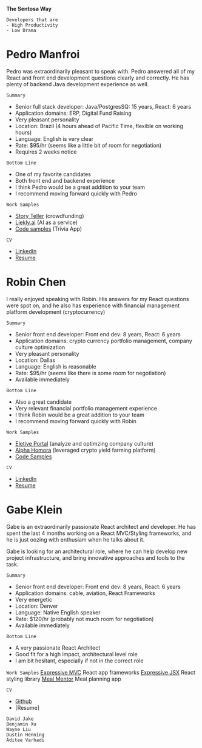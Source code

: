 **The Sentosa Way**
```
Developers that are
- High Productivity
- Low Drama
```

# Pedro Manfroi

Pedro was extraordinarily pleasant to speak with.  Pedro answered all of my React and front end development questions clearly and correctly.  He has plenty of backend Java development experience as well.

`Summary`
* Senior full stack developer: Java/PostgresSQ: 15 years, React: 6 years
* Application domains: ERP, Digital Fund Raising
* Very pleasant personality
* Location: Brazil (4 hours ahead of Pacific Time, flexible on working hours)
* Language: English is very clear
* Rate: $95/hr (seems like a little bit of room for negotiation)
* Requires 2 weeks notice

`Bottom Line`
* One of my favorite candidates
* Both front end and backend experience
* I think Pedro would be a great addition to your team
* I recommend moving forward quickly with Pedro

`Work Samples`
* [Story Teller](https://www.youtube.com/watch?v=SURIcIwmS48) (crowdfunding)
* [Liekly.ai](https://app.likely.ai/) (AI as a service)
* [Code samples](https://github.com/SteveAtSentosa/sigfig-candidates/tree/master/pedro-manfroi/Trivia/src/components/quiz) (Trivia App)

`CV`
* [LinkedIn](https://www.linkedin.com/in/pedro-manfroi/)
* [Resume](https://github.com/SteveAtSentosa/sigfig-candidates/blob/master/pedro-manfroi/sentosa-resume-pedro-manfroi.pdf)

# Robin Chen

I really enjoyed speaking with Robin.  His answers for my React questions were spot on, and he also has experience with financial management platform development (cryptocurrency)

`Summary`
* Senior front end developer: Front end dev: 8 years, React: 6 years
* Application domains: crypto currency portfolio management, company culture optimization
* Very pleasant personality
* Location: Dallas
* Language: English is reasonable
* Rate: $95/hr (seems like there is some room for negotiation)
* Available immediately

`Bottom Line`
* Also a great candidate
* Very relevant financial portfolio management experience
* I think Robin would be a great addition to your team
* I recommend moving forward quickly with Robin


`Work Samples`
* [Eletive Portal](https://eletive.com/) (analyze and optimzing company culture)
* [Alpha Homora](https://homora.alphafinance.io/) (leveraged crypto yield farming platform)
* [Code Samples](https://github.com/SteveAtSentosa/sigfig-candidates/tree/master/robin-chen/Eletive/source/components)

`CV`
* [LinkedIn](https://www.linkedin.com/in/robin-chen-390528216/)
* [Resume](https://github.com/SteveAtSentosa/sigfig-candidates/blob/master/robin-chen/sentosa-resume-robin.chen.pdf)



# Gabe Klein

Gabe is an extraordinarily passionate React architect and developer.  He has spent the last 4 months working on a React MVC/Styling frameworks, and he is just oozing with enthusiam when he talks about it.

Gabe is looking for an architectural role, where he can help develop new project infrastructure, and bring innovative approaches and tools to the task.

`Summary`
* Senior front end developer: Front end dev: 8 years, React: 6 years
* Application domains: cable, aviation, React Frameworks
* Very energetic
* Location: Denver
* Language: Native English speaker
* Rate: $120/hr (probably not much room for negotiation)
* Available immediately

`Bottom Line`
* A very passionate React Architect
* Good fit for a high impact, architectural level role
* I am bit hesitant, especially if not in the correct role

`Work Samples`
[Expressive MVC](https://github.com/gabeklein/expressive-mvc) React app frameworks
[Expressive JSX](https://github.com/gabeklein/expressive-jsx) React styling library
[Meal Mentor](https://apps.apple.com/us/app/meal-mentor-vegan-meal-plan/id1439825363) Meal planning app

`CV`
* [Github](https://github.com/gabeklein)
* [Resume]




```
David Jake
Benjamin Xu
Wayne Liu
Dustin Henning
Aditee Varhadi
```